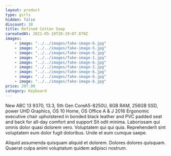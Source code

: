 ```yaml
---
layout: product
type: girls
hidden: false
discount: 38
title: Refined Cotton Soap
careatedAt: 2021-05-10T20:19:07.870Z
images:
    - image: "../../images/fake-image-6.jpg"
    - image: "../../images/fake-image-5.jpg"
    - image: "../../images/fake-image-6.jpg"
    - image: "../../images/fake-image-1.jpg"
    - image: "../../images/fake-image-6.jpg"
    - image: "../../images/fake-image-2.jpg"
    - image: "../../images/fake-image-6.jpg"
    - image: "../../images/fake-image-6.jpg"
    - image: "../../images/fake-image-6.jpg"
price: 297.00
category: Keyboard
---
```

New ABC 13 9370, 13.3, 5th Gen CoreA5-8250U, 8GB RAM, 256GB SSD, power UHD Graphics, OS 10 Home, OS Office A & J 2016
Ergonomic executive chair upholstered in bonded black leather and PVC padded seat and back for all-day comfort and support
Sit odit minima. Laboriosam qui omnis dolor quasi dolorem vero. Voluptatem qui qui quia. Reprehenderit sint voluptatem eum dolor fugit doloribus. Unde et eum cumque saepe.
 Aliquid assumenda quisquam aliquid et dolorem. Dolores dolores quisquam. Quaerat culpa animi voluptatum quidem adipisci nostrum.
